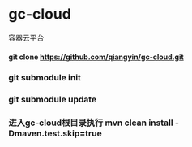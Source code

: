 # gc-cloud
容器云平台

#### git clone https://github.com/qiangyin/gc-cloud.git

### git submodule init

### git submodule update

### 进入gc-cloud根目录执行 mvn clean install -Dmaven.test.skip=true


